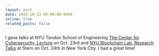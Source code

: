 ```yaml
---
layout: post
date: 2025-10-23 00:00:00-0400
inline: true
related_posts: false
---
```

I gave talks at NYU Tandon School of Engineering [The Center for Cybersecurity, Lecture](https://engineering.nyu.edu/events/2025/10/23/please-verify-how-human-behavior-undermines-blockchain-security) on Oct. 23rd and [NYU Blockchain Lab, Research Talks](https://blockchain.stern.nyu.edu/) at Stern on Oct. 24th in New York City. I had a great time!